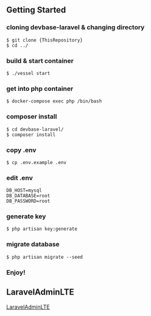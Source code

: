 ## Getting Started

### cloning devbase-laravel & changing directory

```
$ git clone {ThisRepository}
$ cd ../
```

### build & start container

```
$ ./vessel start
```

### get into php container

```
$ docker-compose exec php /bin/bash
```

### composer install

```
$ cd devbase-laravel/
$ composer install
```

### copy .env

```
$ cp .env.example .env
```

### edit .env

```
DB_HOST=mysql
DB_DATABASE=root
DB_PASSWORD=root
```

### generate key

```
$ php artisan key:generate
```

### migrate database

```
$ php artisan migrate --seed
```

### Enjoy!

## LaravelAdminLTE

[LaravelAdminLTE](https://github.com/jeroennoten/Laravel-AdminLTE)
